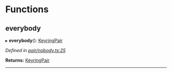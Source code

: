 

# Functions

<a id="everybody"></a>

##  everybody

▸ **everybody**(): [KeyringPair](../interfaces/_types_.keyringpair.md)

*Defined in [pair/nobody.ts:25](https://github.com/polkadot-js/common/blob/6610403/packages/keyring/src/pair/nobody.ts#L25)*

**Returns:** [KeyringPair](../interfaces/_types_.keyringpair.md)

___

